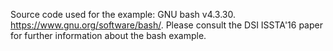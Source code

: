 Source code used for the example: GNU bash v4.3.30. https://www.gnu.org/software/bash/.
Please consult the DSI ISSTA'16 paper for further information about the bash example.
